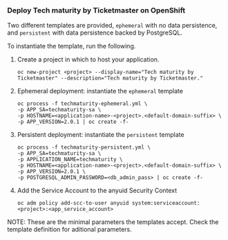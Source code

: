 ### Deploy Tech maturity by Ticketmaster on OpenShift

Two different templates are provided, `ephemeral` with no data persistence, and `persistent` with data persistence backed by PostgreSQL.

To instantiate the template, run the following.

1. Create a project in which to host your application.
	```
	oc new-project <project> --display-name="Tech maturity by Ticketmaster" --description="Tech maturity by Ticketmaster."
	```

2. Ephemeral deployment: instantiate the `ephemeral` template
	```
	oc process -f techmaturity-ephemeral.yml \
	-p APP_SA=techmaturity-sa \
	-p HOSTNAME=<application-name>-<project>.<default-domain-suffix> \
	-p APP_VERSION=2.0.1 | oc create -f-
	```

2. Persistent deployment: instantiate the `persistent` template
	```
	oc process -f techmaturity-persistent.yml \
	-p APP_SA=techmaturity-sa \
	-p APPLICATION_NAME=techmaturity \
	-p HOSTNAME=<application-name>-<project>.<default-domain-suffix> \
	-p APP_VERSION=2.0.1 \
	-p POSTGRESQL_ADMIN_PASSWORD=<db_admin_pass> | oc create -f-
	```

3. Add the Service Account to the anyuid Security Context
	```
	oc adm policy add-scc-to-user anyuid system:serviceaccount:<project>:<app_service_account>
	```

NOTE: These are the minimal parameters the templates accept. Check the template definition for aditional parameters.
